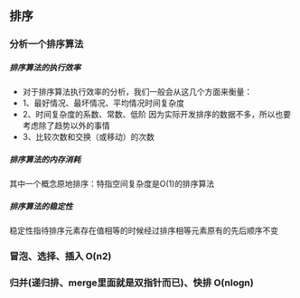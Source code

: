 ## 排序

### 分析一个排序算法
##### 排序算法的执行效率
- 对于排序算法执行效率的分析，我们一般会从这几个方面来衡量：
- 1、最好情况、最坏情况、平均情况时间复杂度
- 2、时间复杂度的系数、常数、低阶 因为实际开发排序的数据不多，所以也要考虑除了趋势以外的事情
- 3、比较次数和交换（或移动）的次数
##### 排序算法的内存消耗
其中一个概念原地排序：特指空间复杂度是O(1)的排序算法
##### 排序算法的稳定性
稳定性指待排序元素存在值相等的时候经过排序相等元素原有的先后顺序不变

### 冒泡、选择、插入 O(n2)
### 归并(递归排、merge里面就是双指针而已)、快排 O(nlogn)
### 